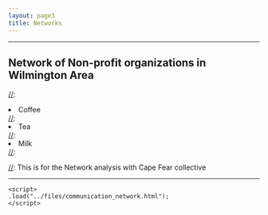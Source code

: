 ```yaml
---
layout: page3
title: Networks
---
```

<style>
p.small {
    line-height: 0.5;
}
.abstract {
  display: none;
  padding: 15px 25px;
  margin: 0 5px 10px 5px;
  background-color: #EEE;
}

div .p {
    padding: 5px 0 10px 0;

}
.cl{
    font-weight: bolder;
}

.place_holder {
    height: 10px;
}
</style>



***
## Network of Non-profit organizations in Wilmington Area

[//]:<ol reversed>
[//]:  <li>Coffee</li>
[//]:  <li>Tea</li>
[//]:  <li>Milk</li>
[//]:</ol>

[//]: This is for the Network analysis with Cape Fear collective


***

 <script src="jquery.js"></script> 
    <script> 
    .load("../files/communication_network.html"); 
    </script> 


<script src="https://code.jquery.com/jquery-latest.min.js"
        type="text/javascript"></script>

<script>
$(document).ready(function(){
  $(document).on('click touchstart','.cl', function() {
    $(this).parent().children(".abstract").fadeToggle();
  });
});
</script>
